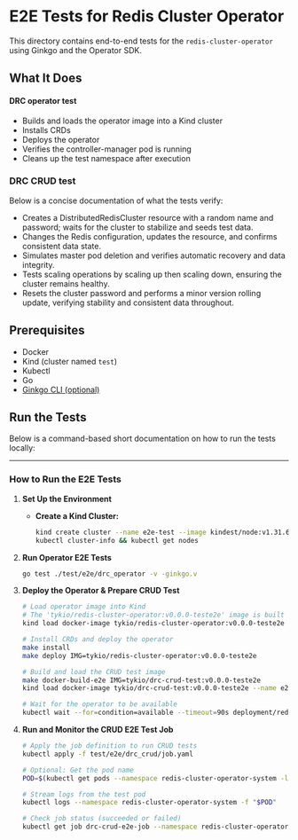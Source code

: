 # E2E Tests for Redis Cluster Operator

This directory contains end-to-end tests for the `redis-cluster-operator` using Ginkgo and the Operator SDK.

## What It Does

#### DRC operator test
- Builds and loads the operator image into a Kind cluster
- Installs CRDs
- Deploys the operator
- Verifies the controller-manager pod is running
- Cleans up the test namespace after execution
### DRC CRUD test
Below is a concise documentation of what the tests verify:

- Creates a DistributedRedisCluster resource with a random name and password; waits for the cluster to stabilize and seeds test data.
- Changes the Redis configuration, updates the resource, and confirms consistent data state.
- Simulates master pod deletion and verifies automatic recovery and data integrity.
- Tests scaling operations by scaling up then scaling down, ensuring the cluster remains healthy.
- Resets the cluster password and performs a minor version rolling update, verifying stability and consistent data throughout.

## Prerequisites

- Docker  
- Kind (cluster named `test`)  
- Kubectl  
- Go  
- [Ginkgo CLI (optional)](https://onsi.github.io/ginkgo/#ginkgo-cli)

## Run the Tests

Below is a command-based short documentation on how to run the tests locally:

---

### How to Run the E2E Tests


1. **Set Up the Environment**  
   - **Create a Kind Cluster:**  
     ```bash
     kind create cluster --name e2e-test --image kindest/node:v1.31.6
     kubectl cluster-info && kubectl get nodes
     ```

2. **Run Operator E2E Tests**  
   ```bash
   go test ./test/e2e/drc_operator -v -ginkgo.v
   ```

3. **Deploy the Operator & Prepare CRUD Test**  
   ```bash
   # Load operator image into Kind 
   # The 'tykio/redis-cluster-operator:v0.0.0-teste2e' image is built as part of the Operator E2E Tests, so it does not need to be built again.
   kind load docker-image tykio/redis-cluster-operator:v0.0.0-teste2e --name e2e-test

   # Install CRDs and deploy the operator
   make install
   make deploy IMG=tykio/redis-cluster-operator:v0.0.0-teste2e

   # Build and load the CRUD test image
   make docker-build-e2e IMG=tykio/drc-crud-test:v0.0.0-teste2e
   kind load docker-image tykio/drc-crud-test:v0.0.0-teste2e --name e2e-test

   # Wait for the operator to be available
   kubectl wait --for=condition=available --timeout=90s deployment/redis-cluster-operator-controller-manager --namespace redis-cluster-operator-system
   ```

4. **Run and Monitor the CRUD E2E Test Job**  
   ```bash
   # Apply the job definition to run CRUD tests
   kubectl apply -f test/e2e/drc_crud/job.yaml

   # Optional: Get the pod name
   POD=$(kubectl get pods --namespace redis-cluster-operator-system -l job-name=drc-crud-e2e-job -o jsonpath="{.items[0].metadata.name}")

   # Stream logs from the test pod
   kubectl logs --namespace redis-cluster-operator-system -f "$POD"

   # Check job status (succeeded or failed)
   kubectl get job drc-crud-e2e-job --namespace redis-cluster-operator-system
   ```